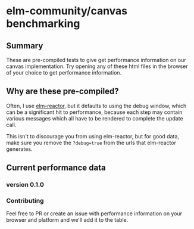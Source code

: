 # elm-community/canvas benchmarking

## Summary

These are pre-compiled tests to give get performance information on our canvas implementation. Try opening any of these html files in the browser of your choice to get performance information.

## Why are these pre-compiled?

Often, I use [elm-reactor](https://github.com/elm-lang/elm-reactor), but it defaults to using the debug window, which can be a significant hit to performance, because each step may contain various messages which all have to be rendered to complete the update call.

This isn't to discourage you from using elm-reactor, but for good data, make sure you remove the `?debug=true` from the urls that elm-reactor generates.

## Current performance data

### version 0.1.0



### Contributing

Feel free to PR or create an issue with performance information on your browser and platform and we'll add it to the table.
